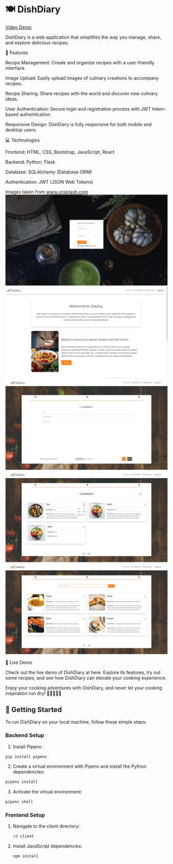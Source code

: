 # 🍽️ DishDiary

[Video Demo](https://youtu.be/Xu7Et3H4DX8)

DishDiary is a web application that simplifies the way you manage, share, and explore delicious recipes. 

🌟 Features


Recipe Management: Create and organize recipes with a user-friendly interface.

Image Upload: Easily upload images of culinary creations to accompany recipes.

Recipe Sharing: Share recipes with the world and discover new culinary ideas.

User Authentication: Secure login and registration process with JWT token-based authentication.

Responsive Design: DishDiary is fully responsive for both mobile and desktop users.


💻 Technologies


Frontend: HTML, CSS, Bootstrap, JavaScript, React

Backend: Python, Flask

Database: SQLAlchemy (Database ORM)

Authentication: JWT (JSON Web Tokens)

Images taken from www.unsplash.com
<img src="images/dish-diary1.png" alt="image-app">
<img src="images/dish-diary2.png" alt="image-app">
<img src="images/dish-diary3.png" alt="image-app">
<img src="images/dish-diary4.png" alt="image-app">
<img src="images/dish-diary5.png" alt="image-app">

🚅 Live Demo


Check out the live demo of DishDiary at here. Explore its features, try out some recipes, and see how DishDiary can elevate your cooking experience.

Enjoy your cooking adventures with DishDiary, and never let your cooking inspiration run dry! 🍳🍰🍔🥗🥂


## 🚀 Getting Started


To run DishDiary on your local machine, follow these simple steps:

### Backend Setup

1. Install Pipenv:

```bash
pip install pipenv
```

2. Create a virtual environment with Pipenv and install the Python dependencies:

```bash
pipenv install
```
3. Activate the virtual environment:

```bash
pipenv shell
```

### Frontend Setup

1. Navigate to the client directory:

    ```bash
    cd client
    ```

2. Install JavaScript dependencies:

    ```bash
    npm install
    ```